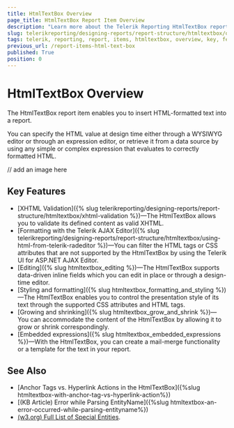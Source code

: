 ```yaml
---
title: HtmlTextBox Overview
page_title: HtmlTextBox Report Item Overview
description: "Learn more about the Telerik Reporting HtmlTextBox report item and its key features covering style through HTML tags and CSS attributes, using embedded expressions, and more."
slug: telerikreporting/designing-reports/report-structure/htmltextbox/overview
tags: telerik, reporting, report, items, htmltextbox, overview, key, features
previous_url: /report-items-html-text-box
published: True
position: 0
---
```


# HtmlTextBox Overview

The HtmlTextBox report item enables you to insert HTML-formatted text into a report. 

You can specify the HTML value at design time either through a WYSIWYG editor or through an expression editor, or retrieve it from a data source by using any simple or complex expression that evaluates to correctly formatted HTML. 

// add an image here 

## Key Features 

* [XHTML Validation]({% slug telerikreporting/designing-reports/report-structure/htmltextbox/xhtml-validation %})&mdash;The HtmlTextBox allows you to validate its defined content as valid XHTML.
* [Formatting with the Telerik AJAX Editor]({% slug telerikreporting/designing-reports/report-structure/htmltextbox/using-html-from-telerik-radeditor %})&mdash;You can filter the HTML tags or CSS attributes that are not supported by the HtmlTextBox by using the Telerik UI for ASP.NET AJAX Editor.
* [Editing]({% slug htmltextbox_editing %})&mdash;The HtmlTextBox supports data-driven inline fields which you can edit in place or through a design-time editor.
* [Styling and formatting]({% slug htmltextbox_formatting_and_styling %})&mdash;The HtmlTextBox enables you to control the presentation style of its text through the supported CSS attributes and HTML tags. 
* [Growing and shrinking]({% slug htmltextbox_grow_and_shrink %})&mdash;You can accommodate the content of the HtmlTextBox by allowing it to grow or shrink correspondingly.
* [Embedded expressions]({% slug htmltextbox_embedded_expressions %})&mdash;With the HtmlTextBox, you can create a mail-merge functionality or a template for the text in your report.

## See Also

* [Anchor Tags vs. Hyperlink Actions in the HtmlTextBox]({%slug htmltextbox-with-anchor-tag-vs-hyperlink-action%})
* [(KB Article) Error while Parsing EntityName]({%slug htmltextbox-an-error-occurred-while-parsing-entityname%})
* [(w3.org) Full List of Special Entities](http://www.w3.org/TR/xhtml1/DTD/xhtml-special.ent). 
